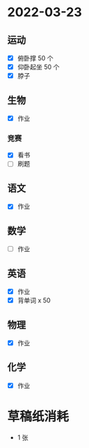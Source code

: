 # **2022-03-23**

## 运动

- [x] 俯卧撑 50 个
- [x] 仰卧起坐 50 个
- [x] 脖子

## 生物
- [x] 作业

### 竞赛
- [x] 看书
- [ ] 刷题

## 语文
- [x] 作业

## 数学
- [ ] 作业

## 英语
- [x] 作业
- [x] 背单词 x 50

## 物理
- [x] 作业

## 化学
- [x] 作业

# 草稿纸消耗

- 1 张
